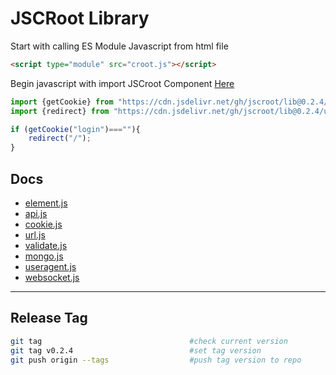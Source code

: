 # JSCRoot Library

Start with calling ES Module Javascript from html file
```html
<script type="module" src="croot.js"></script>
```
Begin javascript with import JSCroot Component [Here](https://www.jsdelivr.com/package/gh/jscroot/lib?tab=files)
```js
import {getCookie} from "https://cdn.jsdelivr.net/gh/jscroot/lib@0.2.4/cookie.js";
import {redirect} from "https://cdn.jsdelivr.net/gh/jscroot/lib@0.2.4/url.js";

if (getCookie("login")===""){
    redirect("/");
}
```

## Docs

* [element.js](./docs/element.md)
* [api.js](./docs/api.md)
* [cookie.js](./docs/cookie.md)
* [url.js](./docs/url.md)
* [validate.js](./docs/validate.md)
* [mongo.js](./docs/mongo.md)
* [useragent.js](./docs/useragent.md)
* [websocket.js](./docs/websocket.md)

---

## Release Tag
```sh
git tag                                 #check current version
git tag v0.2.4                          #set tag version
git push origin --tags                  #push tag version to repo
```